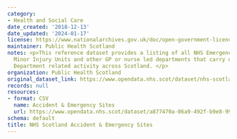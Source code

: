 ```yaml
---
category:
- Health and Social Care
date_created: '2018-12-13'
date_updated: '2024-01-17'
license: https://www.nationalarchives.gov.uk/doc/open-government-licence/version/3/
maintainer: Public Health Scotland
notes: <p>This reference dataset provides a listing of all NHS Emergency Departments,
  Minor Injury Units and other GP or nurse led departments that carry out Emergency
  Department related activity across Scotland. </p>
organization: Public Health Scotland
original_dataset_link: https://www.opendata.nhs.scot/dataset/nhs-scotland-accident-emergency-sites
records: null
resources:
- format: CSV
  name: Accident & Emergency Sites
  url: https://www.opendata.nhs.scot/dataset/a877470a-06a9-492f-b9e8-992f758894d0/resource/1a4e3f48-3d9b-4769-80e9-3ef6d27852fe/download/ae_hospital_site_list_17_01_2024.csv
schema: default
title: NHS Scotland Accident & Emergency Sites
---
```


